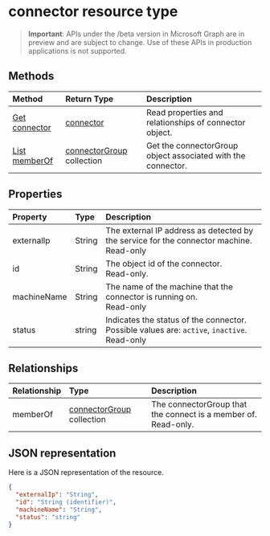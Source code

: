 # connector resource type

> **Important**: APIs under the /beta version in Microsoft Graph are in preview and are subject to change. Use of these APIs in production applications is not supported.

<!-- Not supported items
|[Create connectorGroup](../api/connector_post_memberof.md) |[connectorGroup](connectorgroup.md)| Associate a connector with a new connectorGroup by posting to the memberOf collection.|
|[Update](../api/connector_update.md) | [connector](connector.md)	| Connectors are created when they are registed with the tenant. |
|[Delete](../api/connector_delete.md) | None |Delete connector object. |

-->

## Methods

| Method		   | Return Type	|Description|
|:---------------|:--------|:----------|
|[Get connector](../api/connector_get.md) | [connector](connector.md) |Read properties and relationships of connector object.|
|[List memberOf](../api/connector_list_memberof.md) |[connectorGroup](connectorgroup.md) collection| Get the connectorGroup object associated with the connector.|

## Properties
| Property	   | Type	|Description|
|:---------------|:--------|:----------|
|externalIp|String|The external IP address as detected by the service for the connector machine. Read-only|
|id|String| The object id of the connector. <BR>Read-only.|
|machineName|String| The name of the machine that the connector is running on. <BR>Read-only|
|status|string| Indicates the status of the connector. Possible values are: `active`, `inactive`. Read-only |

## Relationships
| Relationship | Type	|Description|
|:---------------|:--------|:----------|
|memberOf|[connectorGroup](connectorgroup.md) collection| The connectorGroup that the connect is a member of.<br>Read-only. |

## JSON representation

Here is a JSON representation of the resource.

<!-- {
  "blockType": "resource",
  "optionalProperties": [

  ],
  "@odata.type": "microsoft.graph.connector"
}-->

```json
{
  "externalIp": "String",
  "id": "String (identifier)",
  "machineName": "String",
  "status": "string"
}

```

<!-- uuid: 8fcb5dbc-d5aa-4681-8e31-b001d5168d79
2015-10-25 14:57:30 UTC -->
<!-- {
  "type": "#page.annotation",
  "description": "connector resource",
  "keywords": "",
  "section": "documentation",
  "tocPath": ""
}-->
